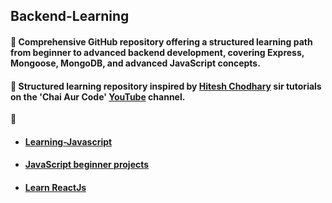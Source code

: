 ## Backend-Learning 
#### 🚀 Comprehensive GitHub repository offering a structured learning path from beginner to advanced backend development, covering Express, Mongoose, MongoDB, and advanced JavaScript concepts.

#### 🌟 Structured learning repository inspired by [Hitesh Chodhary](https://github.com/hiteshchoudhary) sir tutorials on the 'Chai Aur Code' [YouTube](https://youtube.com/playlist?list=PLu71SKxNbfoBGh_8p_NS-ZAh6v7HhYqHW&si=YMZiV7RG_Ksvzvl) channel.

📌
- #### [Learning-Javascript](https://github.com/mohitmaithanii/JavaScript-Learning)

- #### [JavaScript beginner projects](https://github.com/mohitmaithanii/Beginner-Javascript-Projects)

- #### [Learn ReactJs](https://github.com/mohitmaithanii/React-Learning)
